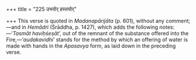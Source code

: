 +++
title = "225 उभयोर् हस्तयोर्"

+++
This verse is quoted in *Madanapārijāta* (p. 601), without any
comment;—and in *Hemādri* (Śrāddha, p. 1427), which adds the following
notes:—‘*Tasmāt haviḥśeṣāt*’, out of the remnant of the substance
offered into the Fire,—‘*audakavidhi*’ stands for the method by which an
offering of water is made with hands in the *Apasavya* form, as laid
down in the preceding verse.


